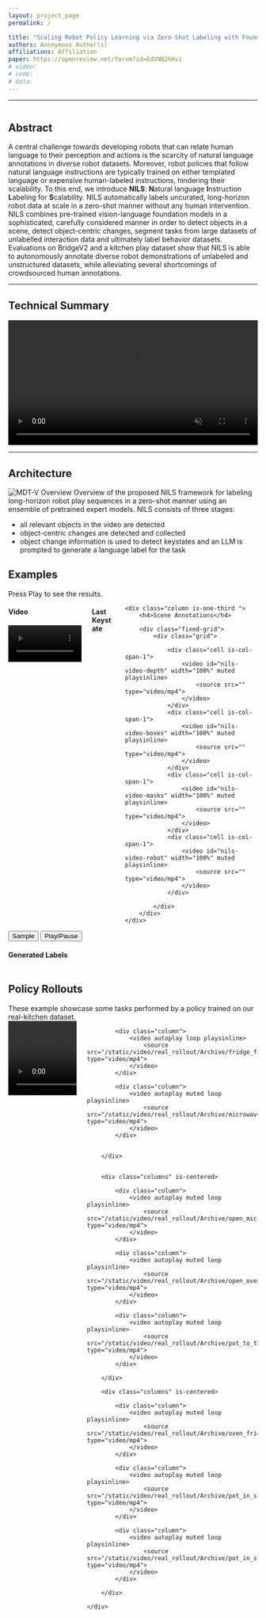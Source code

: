 ```yaml
---
layout: project_page
permalink: /

title: "Scaling Robot Policy Learning via Zero-Shot Labeling with Foundation Models"
authors: Anonymous Author(s)
affiliations: Affiliation
paper: https://openreview.net/forum?id=EdVNB2kHv1
# video:
# code:
# data:
---
```



---

<html data-theme="light">

</html>

<link rel="stylesheet" href="./static/css/bulma.min.css">

<div class="columns is-centered has-text-centered">
    <div class="column is-four-fifths">
        <h2>Abstract</h2>
        <div class="content has-text-justified">
            A central challenge towards developing robots that can relate human language to their perception and actions
            is the scarcity of natural language annotations in diverse robot datasets. Moreover, robot policies that
            follow natural language instructions are typically trained on either templated language or expensive
            human-labeled instructions, hindering their scalability. To this end, we introduce <b>NILS</b>:
            <b>N</b>atural language <b>I</b>nstruction <b>L</b>abeling for <b>S</b>calability. NILS automatically labels
            uncurated, long-horizon robot data at scale in a zero-shot manner without any human intervention. NILS
            combines pre-trained vision-language foundation models in a sophisticated, carefully considered manner in
            order to detect objects in a scene, detect object-centric changes, segment tasks from large datasets of
            unlabelled interaction data and ultimately label behavior datasets. Evaluations on BridgeV2 and a kitchen
            play dataset show that NILS is able to autonomously annotate diverse robot demonstrations of unlabeled and
            unstructured datasets, while alleviating several shortcomings of crowdsourced human annotations.
        </div>
    </div>
</div>

---

## Technical Summary
<video width="100%" controls muted loop playsinline>
    <source src="/static/video/NILS_new.mp4" type="video/mp4">
</video>

---

<!-- > Note: This is an example of a Jekyll-based project website template: [Github link](https://github.com/shunzh/project_website).\
> The following content is generated by ChatGPT. The figure is manually added. -->

## Architecture
![MDT-V Overview](./static/image/lupus-example.png)
Overview of the proposed NILS framework for labeling long-horizon robot play sequences
in a zero-shot manner using an ensemble of pretrained expert models. NILS consists of three stages:
- all relevant objects in the video are detected
- object-centric changes are detected and collected
- object change information is used to detect keystates and an LLM is prompted to generate a language label for the task





<h2>Examples</h2>
Press Play to see the results.
<div class="columns is-centered has-text-centered">
    <div class="column is-one-third " id="nils-video-container">
        <h4>Video</h4>
        <video id="nils-video" width="100%" muted playsinline>
            <source src="" type="video/mp4">
        </video>
    </div>
    <div class="column is-one-third ">
        <h4>Last Keystate</h4>
        <canvas id="nils-keystate" width="100%" height="100%"></canvas>
    </div>


   
    <div class="column is-one-third ">
        <h4>Scene Annotations</h4>

        <div class="fixed-grid">
            <div class="grid">

                <div class="cell is-col-span-1">
                    <video id="nils-video-depth" width="100%" muted playsinline>
                        <source src="" type="video/mp4">
                    </video>
                </div>
                <div class="cell is-col-span-1">
                    <video id="nils-video-boxes" width="100%" muted playsinline>
                        <source src="" type="video/mp4">
                    </video>
                </div>
                <div class="cell is-col-span-1">
                    <video id="nils-video-masks" width="100%" muted playsinline>
                        <source src="" type="video/mp4">
                    </video>
                </div>
                <div class="cell is-col-span-1">
                    <video id="nils-video-robot" width="100%" muted playsinline>
                        <source src="" type="video/mp4">
                    </video>
                </div>

            </div>
        </div>
    </div>
</div>
<div class="columns is-centered has-text-centered">
    <div class="column">
        <div class="buttons is-centered">
            <button id="nils-sample-button" class="button">Sample</button>
            <button id="nils-play-pause-button" class="button">Play/Pause</button>
            <!-- <button id="nils-prev-key-button" class="button">Previous Keystate</button>
            <button id="nils-next-key-button" class="button">Next Keystate</button> -->
        </div>
    </div>
</div>
<div class="columns is-centered has-text-centered">
    <div class="column">
        <h4>Generated Labels</h4>
        <div id="nils-labels-container"></div>
    </div>
</div>
<style>
    #nils-labels-container {
        display: flex;
        flex-direction: column;
        justify-content: space-evenly;
        align-items: center;
        gap: 1em;
    }

    #nils-keystate {
        width: 100%;
    }
</style>
<script>

    const ANNOTATION_TYPES = [
        'all_gt_ks',
        'all',
        'enable_detection_ensemblingenable_object_state_filteringenable_scene_graph_denoisingenable_detection_refinmentenable_object_centric_relations',
        'enable_temporal_aggregationenable_detection_ensemblingenable_object_state_filteringenable_scene_graph_denoisingenable_detection_refinmentenable_object_centric_relationssimple_initial_object_detection',
        'enable_temporal_aggregationenable_object_state_filteringenable_scene_graph_denoisingenable_object_centric_relations',
        'gemini_pro',
        'gpt4v',
        'object_movement_gripper_close_scene_graph_object_state'
    ]

    async function loadPaths() {
        const response = await fetch('./static/bridge_vis/paths.txt')
        const data = await response.text()
        const paths = data.split('\n')
        return paths
    }

    async function loadAnnotationsAndVideoLinkFromPath(path) {
        const responses = ANNOTATION_TYPES.map((type) =>
            fetch(`./static/bridge_vis/${path}/${type}.txt`)
                .then(response => {
                    if (response.ok) {
                        return response.text()
                    }
                    return false
                })
                .catch(err => false)
        )

        const annotations_list = (await Promise.all(responses))
            .map((response, index) => response ? [ANNOTATION_TYPES[index], processAnnotation(response)] : null)
            .filter(item => item)
        const annotations = Object.fromEntries(annotations_list)

        const videoLink = `./static/bridge_vis/${path}/orig_conv.mp4`

        const base_path = `./static/bridge_vis/${path}/`

        return { annotations, videoLink, base_path }
    }

    function processAnnotation(fileContent) {
        const lines = fileContent.split('\n')
        const parsedData = lines.map(line => {
            if (line === '') {
                return null
            }
            const [_, keystate, labels] = line.match(/Keystate: (\d+) - Annotation: (\[.*\])/)
            sanitized = labels // I hate this, why can't it be proper JSON, why are we using python print output uggh
                .replace(/\['/g, '["')
                .replace(/'\]/g, '"]')
                .replace(/', '/g, '", "')
                .replace(/", '/g, '", "')
                .replace(/', "/g, '", "')
            try {
                return {
                    keystate: parseInt(keystate),
                    labels: JSON.parse(sanitized)
                }
            } catch (e) {
                console.error(keystate, labels, sanitized, e)
                throw e
            }
        }).filter(item => item)
        return parsedData
    }

    function sampleFromPaths(paths) {
        const randomIndex = Math.floor(Math.random() * paths.length)
        return paths[randomIndex]
        // return paths[0]
    }

    const state = {
        annotations: null,
        selected_annotation_type: 'all_gt_ks',
        current_frame: 0,
        keystate: null,
        prev_keystate: null,
        fps: null,
        video_loaded: false
    }

    window.state = state

    function resetState() {
        state.annotations = null
        state.current_frame = 0
        state.keystate = null
        state.prev_keystate = null
    }

    function updateUI() {
        if (!state.video_loaded) {
            return
        }

        const shouldUpdate = updateKeystate()
        if (shouldUpdate) {
            fillLabels()
            fillCanvas()
        }
    }

    function updateKeystate() {
        const annotations = state.annotations[state.selected_annotation_type]
        const keystates = annotations.map(label => label.keystate)
        const newKeystate = keystates.find(keystate => state.current_frame <= keystate) // array is short, so binary search not needed
        console.log(state.current_frame, newKeystate)
        if (newKeystate !== state.keystate) {
            state.prev_keystate = state.keystate
            state.keystate = newKeystate
            return true
        }
        return false
    }

    function fillLabels() {
        const labels = state.annotations[state.selected_annotation_type].find(label => label.keystate === state.keystate).labels
        const labelsContainer = $('#nils-labels-container')
        labelsContainer.empty()
        labels.forEach(label => {
            const labelElement = $('<div></div>').text(label)
            labelsContainer.append(labelElement)
        })
    }

    function fillCanvas() {
        const video = $('#nils-video')[0]
        const canvas = $('#nils-keystate')[0]
        const ctx = canvas.getContext('2d')
        ctx.drawImage(video, 0, 0, video.videoWidth, video.videoHeight, 0, 0, video.videoWidth, video.videoHeight)
    }

    $(document).ready(async function () {
        const paths = await loadPaths()

        async function sample() {
            resetState()
            const path = sampleFromPaths(paths)
            const { annotations, videoLink, base_path } = await loadAnnotationsAndVideoLinkFromPath(path)

            const depth_link = base_path + 'annotated_frames/depth/depth_conv.mp4'
            const boxes_link = base_path + 'annotated_frames/annotated_conv.mp4'
            const masks_link = base_path + 'masks.mp4'
            const robot_link = base_path + 'annotated_frames/robot/robot_conv.mp4'
            //const masks_link = depth_link


            

            state.annotations = annotations
            $('#nils-video source').attr('src', videoLink)

            $('#nils-video-depth source').attr('src', depth_link)
            $('#nils-video-boxes source').attr('src', boxes_link)
            $('#nils-video-masks source').attr('src', masks_link)
            $('#nils-video-robot source').attr('src', robot_link)

            $('#nils-video')[0].load()
            $('#nils-video-depth')[0].load()
            $('#nils-video-boxes')[0].load()
            $('#nils-video-masks')[0].load()
            $('#nils-video-robot')[0].load()

            updateUI()
        }

        await sample()

        $("#nils-sample-button").click(async function () {
            await sample()
        })

        $("#nils-play-pause-button").click(function () {
            if (!state.video_loaded) {
                return
            }

            const video = $('#nils-video')[0]

            const video_depth = $('#nils-video-depth')[0]
            const video_boxes = $('#nils-video-boxes')[0]
            const video_masks = $('#nils-video-masks')[0]
            const video_robot = $('#nils-video-robot')[0]


            if (video.paused) {
                video.play()
                video_depth.play()
                video_boxes.play()
                video_masks.play()
                video_robot.play()

            } else {
                video.pause()
                video_depth.pause()
                video_boxes.pause()
                video_masks.pause()
                video_robot.pause()

            }
        })

        // $("#nils-prev-key-button").click(function() {
        //     if (!state.video_loaded) {
        //         return
        //     }
        //     const annotations = state.annotations[state.selected_annotation_type]
        //     const keystates = annotations.map(label => label.keystate)
        //     const currentIndex = keystates.indexOf(state.keystate)
        //     if (currentIndex > 0) {
        //         state.current_frame = keystates[currentIndex - 1]
        //         $('#nils-video')[0].currentTime = state.current_frame / state.fps
        //         updateUI()
        //     }
        // })

        // $("#nils-next-key-button").click(function() {
        //     if (!state.video_loaded) {
        //         return
        //     }
        //     const annotations = state.annotations[state.selected_annotation_type]
        //     const keystates = annotations.map(label => label.keystate)
        //     const currentIndex = keystates.indexOf(state.keystate)
        //     if (currentIndex < keystates.length) {
        //         state.current_frame = keystates[currentIndex]
        //         $('#nils-video')[0].currentTime = state.current_frame / state.fps
        //         updateUI()
        //     }
        // })

        $('#nils-video').on('timeupdate', function () {
            state.current_frame = Math.floor(this.currentTime * state.fps)
            updateUI()
        })

        $('#nils-video').on('loadeddata', function () {
            const video = $('#nils-video')[0]
            const canvas = $('#nils-keystate')[0]
            const videoWidth = video.videoWidth
            const videoHeight = video.videoHeight
            canvas.width = videoWidth
            canvas.height = videoHeight

            state.fps = state.annotations[state.selected_annotation_type].slice(-1)[0].keystate / video.duration
            state.video_loaded = true
        });
    })


</script>


<h2>Policy Rollouts</h2>
These example showcase some tasks performed by a policy trained on our real-kitchen dataset.

<div class="columns is-centered has-text-centered">
    <div class="column is-four-fifths is-centered">
        <div class="columns is-centered" width="10%">
            <div class="column">
                <video autoplay muted loop playsinline>
                    <source src="/static/video/real_rollout/Archive/banana_in_sink.mp4" type="video/mp4">
                </video>
            </div>

            <div class="column">
                <video autoplay loop playsinline>
                    <source src="/static/video/real_rollout/Archive/fridge_fail.mp4" type="video/mp4">
                </video>
            </div>

            <div class="column">
                <video autoplay muted loop playsinline>
                    <source src="/static/video/real_rollout/Archive/microwave_door.mp4" type="video/mp4">
                </video>
            </div>


        </div>


        <div class="columns" is-centered>

            <div class="column">
                <video autoplay muted loop playsinline>
                    <source src="/static/video/real_rollout/Archive/open_microwave.mp4" type="video/mp4">
                </video>
            </div>

            <div class="column">
                <video autoplay muted loop playsinline>
                    <source src="/static/video/real_rollout/Archive/open_oven_fail.mp4" type="video/mp4">
                </video>
            </div>

            <div class="column">
                <video autoplay muted loop playsinline>
                    <source src="/static/video/real_rollout/Archive/pot_to_the_rigth_2.mp4" type="video/mp4">
                </video>
            </div>

        </div>

        <div class="columns" is-centered>

            <div class="column">
                <video autoplay muted loop playsinline>
                    <source src="/static/video/real_rollout/Archive/oven_fridge_fail.mp4" type="video/mp4">
                </video>
            </div>

            <div class="column">
                <video autoplay muted loop playsinline>
                    <source src="/static/video/real_rollout/Archive/pot_in_sink_2.mp4" type="video/mp4">
                </video>
            </div>

            <div class="column">
                <video autoplay muted loop playsinline>
                    <source src="/static/video/real_rollout/Archive/pot_in_sink.mp4" type="video/mp4">
                </video>
            </div>

        </div>

    </div>

</div>


<!-- <div class="column">
<video  autoplay muted loop playsinline>
    <source src="/static/video/real_rollout/Archive/pot_to_the_right.mp4" type="video/mp4">
</video>
</div> -->